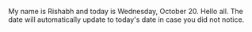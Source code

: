 My name is Rishabh and today is Wednesday, October 20. Hello all. The date will automatically update to today's date in case you did not notice.
